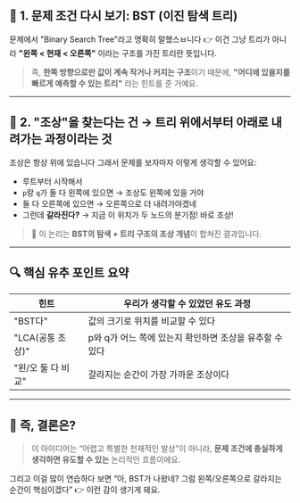 
## 🧠 1. 문제 조건 다시 보기: BST (이진 탐색 트리)

문제에서 "Binary Search Tree"라고 명확히 말했스ㅂ니다
👉 이건 그냥 트리가 아니라 **"왼쪽 < 현재 < 오른쪽"** 이라는 구조를 가진 트리란 뜻입니다.

> 즉, **한쪽 방향으로만 값이 계속 작거나 커지는 구조**이기 때문에,
> **"어디에 있을지를 빠르게 예측할 수 있는 트리"** 라는 힌트를 준 거예요.

---

## 🧠 2. "조상"을 찾는다는 건 → **트리 위에서부터 아래로 내려가는 과정**이라는 것

조상은 항상 위에 있습니다
그래서 문제를 보자마자 이렇게 생각할 수 있어요:

* 루트부터 시작해서
* `p`랑 `q`가 둘 다 왼쪽에 있으면 → 조상도 왼쪽에 있을 거야
* 둘 다 오른쪽에 있으면 → 오른쪽으로 더 내려가야겠네
* 그런데 **갈라진다?** → 지금 이 위치가 두 노드의 분기점! 바로 조상!

> 📌 이 논리는 **BST의 탐색 + 트리 구조의 조상 개념**이 합쳐진 결과입니다.

---

## 🔍 핵심 유추 포인트 요약

| 힌트           | 우리가 생각할 수 있었던 유도 과정               |
| ------------ | --------------------------------- |
| "BST다"       | 값의 크기로 위치를 비교할 수 있다               |
| "LCA(공통 조상)" | p와 q가 어느 쪽에 있는지 확인하면 조상을 유추할 수 있다 |
| "왼/오 둘 다 비교" | 갈라지는 순간이 가장 가까운 조상이다              |

---

## 💬 즉, 결론은?

> 이 아이디어는 “어렵고 특별한 천재적인 발상”이 아니라,
> **문제 조건에 충실하게 생각하면 유도할 수 있는** 논리적인 흐름이에요.

그리고 이걸 많이 연습하다 보면
“아, BST가 나왔네? 그럼 왼쪽/오른쪽으로 갈라지는 순간이 핵심이겠다”
👉 이런 감이 생기게 돼요.
